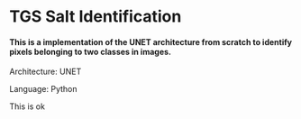 # TGS Salt Identification

#### This is a implementation of the UNET architecture from scratch to identify pixels belonging to two classes in images.

Architecture: UNET

Language: Python


This is ok
